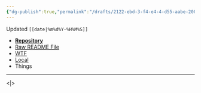 ```yaml
---
{"dg-publish":true,"permalink":"/drafts/2122-ebd-3-f4-e4-4-d55-aabe-2086-be-94-c5-ac/","dgHomeLink":true,"dgPassFrontmatter":false}
---
```


Updated `[[date|%m%d%Y-%H%M%S]]`

- [**Repository**](https://github.com/extratone/)
- [Raw README File](https://raw.githubusercontent.com/extratone/[REPO]/master/README.md)
- [WTF](https://davidblue.wtf/drafts/[[uuid|uuid]].html)
- [Local](shareddocuments:///private/var/mobile/Library/Mobile%20Documents/com~apple~CloudDocs/Written/[[uuid|uuid]].md)
- Things

---

<|>